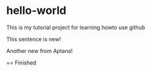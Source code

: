 # hello-world
This is my tutorial project for learning howto use github

This sentence is new!

Another new from Aptana!

== Finished
